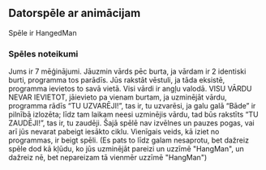 ## Datorspēle ar animācijam
Spēle ir HangedMan
### Spēles noteikumi
Jums ir 7 mēģinājumi. Jāuzmin vārds pēc burta, ja vārdam ir 2 identiski burti, programma tos parādīs. Jūs rakstāt vēstuli, ja tāda eksistē, programma ievietos to savā vietā. Visi vārdi ir angļu valodā. VISU VĀRDU NEVAR IEVIETOT, jāievieto pa vienam burtam, ja uzminējāt vārdu, programma rādīs “TU UZVARĒJI!”, tas ir, tu uzvarēsi, ja galu galā “Bāde” ir pilnībā izlozēta; līdz tam laikam neesi uzminējis vārdu, tad būs rakstīts “TU ZAUDĒJI!”, tas ir, tu zaudēji.
Šajā spēlē nav izvēlnes un pauzes pogas, vai arī jūs nevarat pabeigt iesākto ciklu. Vienīgais veids, kā iziet no programmas, ir beigt spēli.
(Es pats to līdz galam nesaprotu, bet dažreiz spēle dod kā kļūdu, ko jūs uzminējāt pareizi un uzzīmē "HangMan", un dažreiz nē, bet nepareizam tā vienmēr uzzīmē "HangMan")
